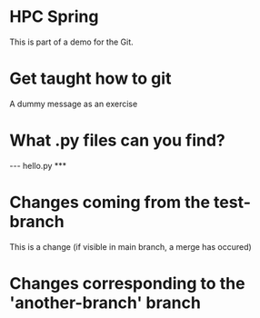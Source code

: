 # HPC Spring
This is part of a demo for the Git.

# Get taught how to git
A dummy message as an exercise

# What .py files can you find?
--- hello.py ***

# Changes coming from the test-branch
This is a change
(if visible in main branch, a merge has occured)

# Changes corresponding to the 'another-branch' branch
